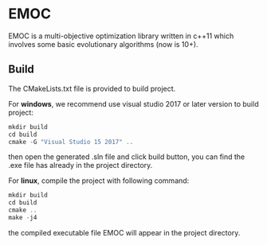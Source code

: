 # EMOC

EMOC is a multi-objective optimization library written in c++11 which involves some basic evolutionary algorithms (now is 10+). 



## Build

The CMakeLists.txt file is provided to build project.

For **windows**, we recommend  use visual studio 2017 or later version to build project:

```c++
mkdir build
cd build
cmake -G "Visual Studio 15 2017" ..
```

then open the generated .sln file and click build button, you can find the .exe file has already in the project directory. 



For **linux**, compile the project with following command:

```c++
mkdir build
cd build
cmake ..
make -j4
```

the compiled executable file EMOC will appear in the project directory.

  






